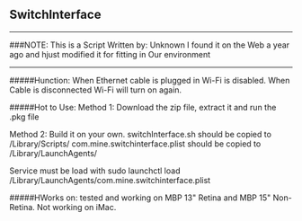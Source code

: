 ## SwitchInterface

****
###NOTE: 
This is a Script Written by: Unknown 
I found it on the Web a year ago and hjust modified it for fitting in Our environment
****

#####Hunction:
When Ethernet cable is plugged in Wi-Fi is disabled. When Cable is disconnected Wi-Fi will turn on again.

#####Hot to Use:
Method 1: Download the zip file, extract it and run the .pkg file

Method 2: Build it on your own. 
switchInterface.sh should be copied to /Library/Scripts/
com.mine.switchinterface.plist should be copied to /Library/LaunchAgents/

Service must be load with sudo launchctl load /Library/LaunchAgents/com.mine.switchinterface.plist


#####HWorks on:
tested and working on MBP 13" Retina and MBP 15" Non-Retina.
Not working on iMac.

